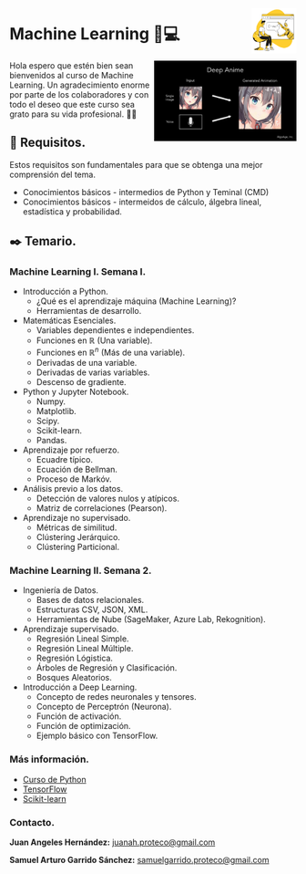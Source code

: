 <p align = "right">
<img src= "img/robot.png" align = "right" width="79px"/>
</p>

# Machine Learning 🤖💻

<p align = "right">
<img src = "img/anime_deeplearning.jpg" align = "right" width = "250px"/>
</p>

Hola espero que estén bien sean bienvenidos al curso de Machine Learning. Un agradecimiento enorme por parte de los colaboradores y con todo el deseo que este curso sea grato para su vida profesional. ✍🏻


## 📄 Requisitos.
Estos requisitos son fundamentales para que se obtenga una mejor comprensión del tema.

* Conocimientos básicos - intermedios de Python y Teminal (CMD)
* Conocimientos básicos - intermeidos de cálculo, álgebra lineal, estadística y probabilidad.

## ✒️ Temario.

### Machine Learning I. Semana I.


- Introducción a Python.
    - ¿Qué es el aprendizaje máquina (Machine Learning)?
    - Herramientas de desarrollo.
- Matemáticas Esenciales.
    - Variables dependientes e independientes.
    - Funciones en $\mathbb{R}$ (Una variable).
    - Funciones en $\mathbb{R}^{n}$ (Más de una variable).
    - Derivadas de una variable.
    - Derivadas de varias variables.
    - Descenso de gradiente.
- Python y Jupyter Notebook.
    - Numpy.
    - Matplotlib.
    - Scipy.
    - Scikit-learn.
    - Pandas.
- Aprendizaje por refuerzo.
    - Ecuadre típico.
    - Ecuación de Bellman.
    - Proceso de Markóv.
- Análisis previo a los datos.
    - Detección de valores nulos y atípicos.
    - Matriz de correlaciones (Pearson).
-  Aprendizaje no supervisado.
    - Métricas de similitud.
    - Clústering Jerárquico.
    - Clústering Particional.

### Machine Learning II. Semana 2.

- Ingeniería de Datos.
    - Bases de datos relacionales.
    - Estructuras CSV, JSON, XML.
    - Herramientas de Nube (SageMaker, Azure Lab, Rekognition).
- Aprendizaje supervisado.
    - Regresión Lineal Simple.
    - Regresión Lineal Múltiple.
    - Regresión Lógistica.
    - Árboles de Regresión y Clasificación.
    - Bosques Aleatorios.
-  Introducción a Deep Learning.
    - Concepto de redes neuronales y tensores.
    - Concepto de Perceptrón (Neurona).
    - Función de activación.
    - Función de optimización.
    - Ejemplo básico con TensorFlow.

### Más información.
- [Curso de Python](https://github.com/SamArtGS/Curso-Python)
- [TensorFlow](https://www.tensorflow.org/?hl=es-419)
- [Scikit-learn](https://scikit-learn.org/stable/)

### Contacto.
**Juan Angeles Hernández:** juanah.proteco@gmail.com

**Samuel Arturo Garrido Sánchez:** samuelgarrido.proteco@gmail.com
